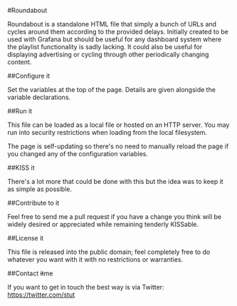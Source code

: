 #Roundabout

Roundabout is a standalone HTML file that simply a bunch of URLs and cycles
around them according to the provided delays. Initially created to be used
with Grafana but should be useful for any dashboard system where the playlist
functionality is sadly lacking. It could also be useful for displaying
advertising or cycling through other periodically changing content.

##Configure it

Set the variables at the top of the page. Details are given alongside the
variable declarations.

##Run it

This file can be loaded as a local file or hosted on an HTTP server. You may
run into security restrictions when loading from the local filesystem.

The page is self-updating so there's no need to manually reload the page if
you changed any of the configuration variables.

##KISS it

There's a lot more that could be done with this but the idea was to keep it as
simple as possible.

##Contribute to it

Feel free to send me a pull request if you have a change you think will be
widely desired or appreciated while remaining tenderly KISSable.

##License it

This file is released into the public domain; feel completely free to do
whatever you want with it with no restrictions or warranties.

##Contact ~~it~~me

If you want to get in touch the best way is via Twitter: https://twitter.com/stut
